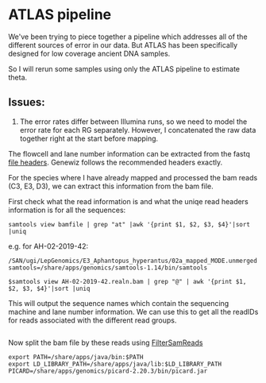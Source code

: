 # ATLAS pipeline

We've been trying to piece together a pipeline which addresses all of the different sources of error in our data. But ATLAS has been specifically designed for low coverage ancient DNA samples. 

So I will rerun some samples using only the ATLAS pipeline to estimate theta. 

## Issues: 

1) The error rates differ between Illumina runs, so we need to model the error rate for each RG separately. However, I concatenated the raw data together right at the start before mapping. 

The flowcell and lane number information can be extracted from the fastq [file headers](https://help.basespace.illumina.com/articles/descriptive/fastq-files/). Genewiz follows the recommended headers exactly. 

For the species where I have already mapped and processed the bam reads (C3, E3, D3), we can extract this information from the bam file. 

First check what the read information is and what the uniqe read headers information is for all the sequences: 
```
samtools view bamfile | grep "at" |awk '{print $1, $2, $3, $4}'|sort |uniq
```

e.g. for AH-02-2019-42:
```
/SAN/ugi/LepGenomics/E3_Aphantopus_hyperantus/02a_mapped_MODE.unmerged
samtools=/share/apps/genomics/samtools-1.14/bin/samtools

$samtools view AH-02-2019-42.realn.bam | grep "@" | awk '{print $1, $2, $3, $4}'|sort |uniq
```


This will output the sequence names which contain the sequencing machine and lane number information. We can use this to get all the readIDs for reads associated with the different read groups. 
```

```


Now split the bam file by these reads using [FilterSamReads](https://broadinstitute.github.io/picard/command-line-overview.html#FilterSamReads)
```
export PATH=/share/apps/java/bin:$PATH
export LD_LIBRARY_PATH=/share/apps/java/lib:$LD_LIBRARY_PATH
PICARD=/share/apps/genomics/picard-2.20.3/bin/picard.jar


```
